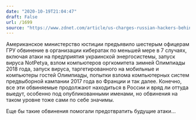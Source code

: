 ```yaml
---
date: "2020-10-19T21:04:47"
draft: False
url: /1699
source: "https://www.zdnet.com/article/us-charges-russian-hackers-behind-notpetya-killdisk-olympicdestroyer-attacks/"
---
```


Американское министерство юстиции предъявило шестерым офицерам ГРУ обвинение в организации кибератак по меньшей мере в 7 случаях, включая атаки на предприятия украинской энергосистемы, запуск вируса NotPetya, взлом компьютеров оргкомитета зимней Олимпиады 2018 года, запуск вируса, таргетированного на мобильные и компьютеры гостей Олимпиады, попытки взлома компьютерных систем предвыборной кампании 2017 года во Франции и так далее. Конечно, все эти обвиняемые продолжают находиться в России и вряд ли оттуда выедут, особенно под опубликованными именами, но обвинения на таком уровне тоже сами по себе значимы.

Еще бы такие обвинения помогали предотвратить будущие атаки…
